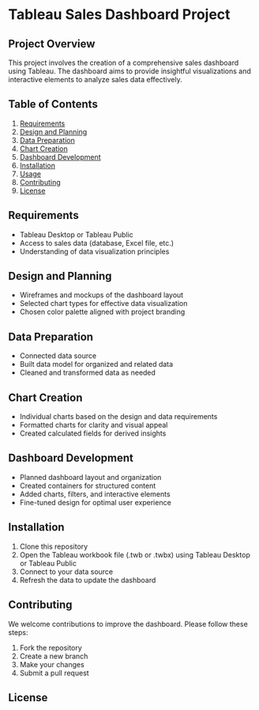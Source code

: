 # Tableau Sales Dashboard Project

## Project Overview
This project involves the creation of a comprehensive sales dashboard using Tableau. The dashboard aims to provide insightful visualizations and interactive elements to analyze sales data effectively.

## Table of Contents
1. [Requirements](#requirements)
2. [Design and Planning](#design-and-planning)
3. [Data Preparation](#data-preparation)
4. [Chart Creation](#chart-creation)
5. [Dashboard Development](#dashboard-development)
6. [Installation](#installation)
7. [Usage](#usage)
8. [Contributing](#contributing)
9. [License](#license)

## Requirements
- Tableau Desktop or Tableau Public
- Access to sales data (database, Excel file, etc.)
- Understanding of data visualization principles

## Design and Planning
- Wireframes and mockups of the dashboard layout
- Selected chart types for effective data visualization
- Chosen color palette aligned with project branding

## Data Preparation
- Connected data source
- Built data model for organized and related data
- Cleaned and transformed data as needed

## Chart Creation
- Individual charts based on the design and data requirements
- Formatted charts for clarity and visual appeal
- Created calculated fields for derived insights

## Dashboard Development
- Planned dashboard layout and organization
- Created containers for structured content
- Added charts, filters, and interactive elements
- Fine-tuned design for optimal user experience

## Installation
1. Clone this repository
2. Open the Tableau workbook file (.twb or .twbx) using Tableau Desktop or Tableau Public
3. Connect to your data source
4. Refresh the data to update the dashboard

## Contributing
We welcome contributions to improve the dashboard. Please follow these steps:
1. Fork the repository
2. Create a new branch
3. Make your changes
4. Submit a pull request

## License
